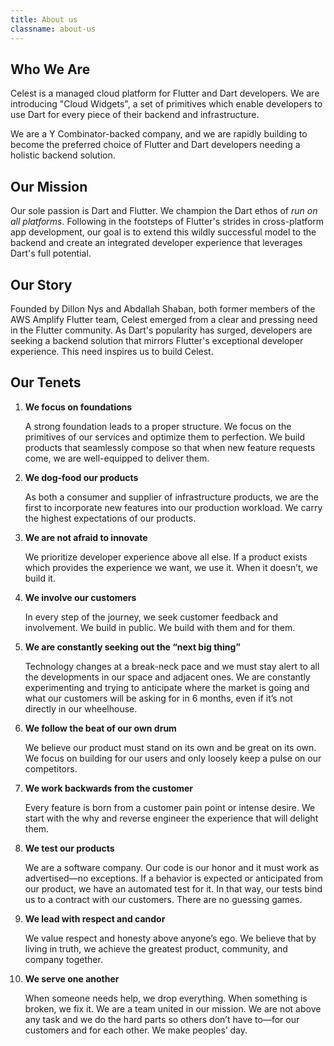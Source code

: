 ```yaml
---
title: About us
classname: about-us
---
```


<head>
<body className="about-us">
</body>
</head>

## Who We Are

Celest is a managed cloud platform for Flutter and Dart developers. We are introducing "Cloud Widgets", a set of primitives which enable developers to use Dart for every piece of their backend and infrastructure.

We are a Y Combinator-backed company, and we are rapidly building to become the preferred choice of Flutter and Dart developers needing a holistic backend solution.

## Our Mission

Our sole passion is Dart and Flutter. We champion the Dart ethos of _run on all platforms_. Following in the footsteps of Flutter's strides in cross-platform app development, our goal is to extend this wildly successful model to the backend and create an integrated developer experience that leverages Dart's full potential.

## Our Story

Founded by Dillon Nys and Abdallah Shaban, both former members of the AWS Amplify Flutter team, Celest emerged from a clear and pressing need in the Flutter community. As Dart's popularity has surged, developers are seeking a backend solution that mirrors Flutter's exceptional developer experience. This need inspires us to build Celest.

## Our Tenets

1. **We focus on foundations**

   A strong foundation leads to a proper structure. We focus on the primitives of our services and optimize them to perfection. We build products that seamlessly compose so that when new feature requests come, we are well-equipped to deliver them.

2. **We dog-food our products**

   As both a consumer and supplier of infrastructure products, we are the first to incorporate new features into our production workload. We carry the highest expectations of our products.

3. **We are not afraid to innovate**

   We prioritize developer experience above all else. If a product exists which provides the experience we want, we use it. When it doesn’t, we build it.

4. **We involve our customers**

   In every step of the journey, we seek customer feedback and involvement. We build in public. We build with them and for them.

5. **We are constantly seeking out the “next big thing”**

   Technology changes at a break-neck pace and we must stay alert to all the developments in our space and adjacent ones. We are constantly experimenting and trying to anticipate where the market is going and what our customers will be asking for in 6 months, even if it’s not directly in our wheelhouse.

6. **We follow the beat of our own drum**

   We believe our product must stand on its own and be great on its own. We focus on building for our users and only loosely keep a pulse on our competitors.

7. **We work backwards from the customer**

   Every feature is born from a customer pain point or intense desire. We start with the why and reverse engineer the experience that will delight them.

8. **We test our products**

   We are a software company. Our code is our honor and it must work as advertised—no exceptions. If a behavior is expected or anticipated from our product, we have an automated test for it. In that way, our tests bind us to a contract with our customers. There are no guessing games.

9. **We lead with respect and candor**

   We value respect and honesty above anyone’s ego. We believe that by living in truth, we achieve the greatest product, community, and company together.

10. **We serve one another**

    When someone needs help, we drop everything. When something is broken, we fix it. We are a team united in our mission. We are not above any task and we do the hard parts so others don’t have to—for our customers and for each other. We make peoples’ day.
